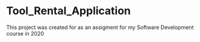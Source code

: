 # Tool_Rental_Application

This project was created for as an assigment for my Software Development course in 2020
